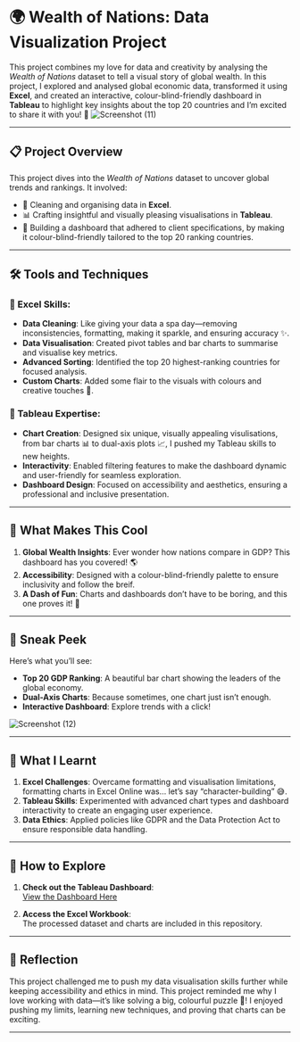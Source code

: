 # 🌍 Wealth of Nations: Data Visualization Project  

This project combines my love for data and creativity by analysing the *Wealth of Nations* dataset to tell a visual story of global wealth. In this project, I explored and analysed global economic data, transformed it using **Excel**, and created an interactive, colour-blind-friendly dashboard in **Tableau** to highlight key insights about the top 20 countries and I’m excited to share it with you! 🎉 
![Screenshot (11)](https://github.com/user-attachments/assets/0c8c4520-b436-45d7-9c52-03ab5ac8a6f8)

---

## 📋 Project Overview  

This project dives into the *Wealth of Nations* dataset to uncover global trends and rankings. It involved:  
- 🧹 Cleaning and organising data in **Excel**.  
- 📊 Crafting insightful and visually pleasing visualisations in **Tableau**.  
- 🌈 Building a dashboard that adhered to client specifications, by making it colour-blind-friendly tailored to the top 20 ranking countries.  

---

## 🛠️ Tools and Techniques  

### 🔵 Excel Skills:  
- **Data Cleaning**: Like giving your data a spa day—removing inconsistencies, formatting, making it sparkle, and ensuring accuracy ✨.  
- **Data Visualisation**: Created pivot tables and bar charts to summarise and visualise key metrics.  
- **Advanced Sorting**: Identified the top 20 highest-ranking countries for focused analysis.
- **Custom Charts**: Added some flair to the visuals with colours and creative touches 🎨.  


### 🔴 Tableau Expertise:  
- **Chart Creation**: Designed six unique, visually appealing visulisations, from bar charts 📊 to dual-axis plots 📈, I pushed my Tableau skills to new heights.  
- **Interactivity**: Enabled filtering features to make the dashboard dynamic and user-friendly for seamless exploration.  
- **Dashboard Design**: Focused on accessibility and aesthetics, ensuring a professional and inclusive presentation.  

---

## 🌈 What Makes This Cool  

1. **Global Wealth Insights**: Ever wonder how nations compare in GDP? This dashboard has you covered! 🌎  
2. **Accessibility**: Designed with a colour-blind-friendly palette to ensure inclusivity and follow the breif. 
3. **A Dash of Fun**: Charts and dashboards don’t have to be boring, and this one proves it! 🎉  

---

## 📸 Sneak Peek  

Here’s what you’ll see:  
- **Top 20 GDP Ranking**: A beautiful bar chart showing the leaders of the global economy.  
- **Dual-Axis Charts**: Because sometimes, one chart just isn’t enough.  
- **Interactive Dashboard**: Explore trends with a click! 
 
![Screenshot (12)](https://github.com/user-attachments/assets/1c46e974-bd79-455b-b1c3-dc1a8e957480)

---

## 🎯 What I Learnt 

1. **Excel Challenges**: Overcame formatting and visualisation limitations, formatting charts in Excel Online was… let’s say “character-building” 😅.  
2. **Tableau Skills**: Experimented with advanced chart types and dashboard interactivity to create an engaging user experience.  
3. **Data Ethics**: Applied policies like GDPR and the Data Protection Act to ensure responsible data handling.  

---

## 🚀 How to Explore  

1. **Check out the Tableau Dashboard**:  
   [View the Dashboard Here](https://public.tableau.com/app/profile/marnie.blades/viz/assignmentwealthofnations2/Dashboard1?publish=yes)  

2. **Access the Excel Workbook**:  
   The processed dataset and charts are included in this repository.  

---

## 📝 Reflection  

This project challenged me to push my data visualisation skills further while keeping accessibility and ethics in mind. This project reminded me why I love working with data—it’s like solving a big, colourful puzzle 🧩! I enjoyed pushing my limits, learning new techniques, and proving that charts can be exciting.  

---

